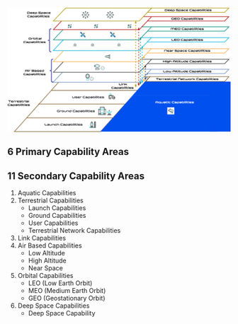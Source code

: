 ![Reference Architecture](ra.png)

## 6 Primary Capability Areas
## 11 Secondary Capability Areas

1. Aquatic Capabilities
2. Terrestrial Capabilities
   - Launch Capabilities
   - Ground Capabilities
   - User Capabilities
   - Terrestrial Network Capabilities
3. Link Capabilities
4. Air Based Capabilities
   - Low Altitude
   - High Altitude
   - Near Space
5. Orbital Capabilities
   - LEO (Low Earth Orbit)
   - MEO (Medium Earth Orbit)
   - GEO (Geostationary Orbit)
6. Deep Space Capabilities
   - Deep Space Capability






